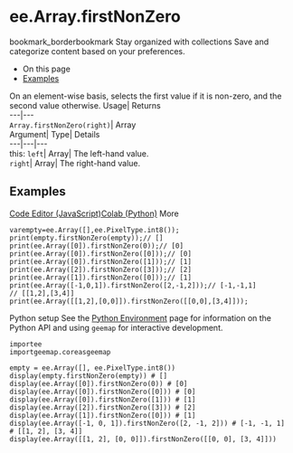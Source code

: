  
#  ee.Array.firstNonZero 
bookmark_borderbookmark Stay organized with collections  Save and categorize content based on your preferences.
  * On this page
  * [Examples](https://developers.google.com/earth-engine/apidocs/ee-array-firstnonzero#examples)


On an element-wise basis, selects the first value if it is non-zero, and the second value otherwise. 
Usage| Returns  
---|---  
`Array.firstNonZero(right)`| Array  
Argument| Type| Details  
---|---|---  
this: `left`| Array| The left-hand value.  
`right`| Array| The right-hand value.  
## Examples
[Code Editor (JavaScript)](https://developers.google.com/earth-engine/apidocs/ee-array-firstnonzero#code-editor-javascript-sample)[Colab (Python)](https://developers.google.com/earth-engine/apidocs/ee-array-firstnonzero#colab-python-sample) More
```
varempty=ee.Array([],ee.PixelType.int8());
print(empty.firstNonZero(empty));// []
print(ee.Array([0]).firstNonZero(0));// [0]
print(ee.Array([0]).firstNonZero([0]));// [0]
print(ee.Array([0]).firstNonZero([1]));// [1]
print(ee.Array([2]).firstNonZero([3]));// [2]
print(ee.Array([1]).firstNonZero([0]));// [1]
print(ee.Array([-1,0,1]).firstNonZero([2,-1,2]));// [-1,-1,1]
// [[1,2],[3,4]]
print(ee.Array([[1,2],[0,0]]).firstNonZero([[0,0],[3,4]]));
```
Python setup
See the [ Python Environment](https://developers.google.com/earth-engine/guides/python_install) page for information on the Python API and using `geemap` for interactive development.
```
importee
importgeemap.coreasgeemap
```
```
empty = ee.Array([], ee.PixelType.int8())
display(empty.firstNonZero(empty)) # []
display(ee.Array([0]).firstNonZero(0)) # [0]
display(ee.Array([0]).firstNonZero([0])) # [0]
display(ee.Array([0]).firstNonZero([1])) # [1]
display(ee.Array([2]).firstNonZero([3])) # [2]
display(ee.Array([1]).firstNonZero([0])) # [1]
display(ee.Array([-1, 0, 1]).firstNonZero([2, -1, 2])) # [-1, -1, 1]
# [[1, 2], [3, 4]]
display(ee.Array([[1, 2], [0, 0]]).firstNonZero([[0, 0], [3, 4]]))
```

